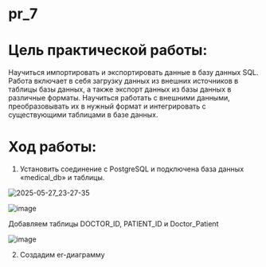 # pr_7
# Цель практической работы:
Научиться импортировать и экспортировать данные в базу данных SQL. Работа включает в себя загрузку данных из внешних источников в таблицы базы данных, а также экспорт данных из базы данных в различные форматы. Научиться работать с внешними данными, преобразовывать их в нужный формат и интегрировать с существующими таблицами в базе данных.
# Ход работы:
1. Установить соединение с PostgreSQL и подключена база данных «medical_db» и таблицы.



![2025-05-27_23-27-35](https://github.com/user-attachments/assets/fc2b7e51-4e7e-47c6-aa17-3eff42b1caab)




![image](https://github.com/user-attachments/assets/5990162c-cd9d-4096-b12d-c71266773706)




Добавляем таблицы DOCTOR_ID, PATIENT_ID и Doctor_Patient 

![image](https://github.com/user-attachments/assets/03a3d636-3c99-4cfe-acd7-ad84997b0a67)





2. Создадим er-диаграмму


